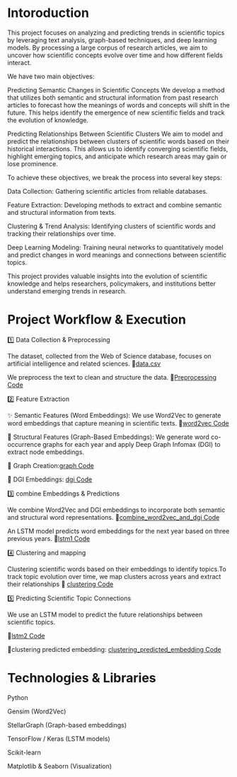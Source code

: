 # Intoroduction
This project focuses on analyzing and predicting trends in scientific topics by leveraging text analysis, graph-based techniques, and deep learning models. By processing a large corpus of research articles, we aim to uncover how scientific concepts evolve over time and how different fields interact.

We have two main objectives:

Predicting Semantic Changes in Scientific Concepts
We develop a method that utilizes both semantic and structural information from past research articles to forecast how the meanings of words and concepts will shift in the future. This helps identify the emergence of new scientific fields and track the evolution of knowledge.

Predicting Relationships Between Scientific Clusters
We aim to model and predict the relationships between clusters of scientific words based on their historical interactions. This allows us to identify converging scientific fields, highlight emerging topics, and anticipate which research areas may gain or lose prominence.

To achieve these objectives, we break the process into several key steps:

Data Collection: Gathering scientific articles from reliable databases.

Feature Extraction: Developing methods to extract and combine semantic and structural information from texts.

Clustering & Trend Analysis: Identifying clusters of scientific words and tracking their relationships over time.

Deep Learning Modeling: Training neural networks to quantitatively model and predict changes in word meanings and connections between scientific topics.

This project provides valuable insights into the evolution of scientific knowledge and helps researchers, policymakers, and institutions better understand emerging trends in research.

# Project Workflow & Execution

1️⃣ Data Collection & Preprocessing

The dataset, collected from the Web of Science database, focuses on artificial intelligence and related sciences.
📌[data.csv](data.csv)

We preprocess the text to clean and structure the data.
📌[Preprocessing Code](preprocessing/data_preprocessing.py)

2️⃣ Feature Extraction

✨ Semantic Features (Word Embeddings): We use Word2Vec to generate word embeddings that capture meaning in scientific texts.
📌[word2vec Code](word2vec/word2vec.py)

🔗 Structural Features (Graph-Based Embeddings): We generate word co-occurrence graphs for each year and apply Deep Graph Infomax (DGI) to extract node embeddings.

📌 Graph Creation:[graph Code](graph/graph.py)

📌 DGI Embeddings: [dgi Code](dgi/dgi.py)

3️⃣ combine Embeddings & Predictions

We combine Word2Vec and DGI embeddings to incorporate both semantic and structural word representations.
📌[combine_word2vec_and_dgi Code](combine_word2vec_and_dgi/combine_word2vec_and_dgi.py)

An LSTM model predicts word embeddings for the next year based on three previous years.
📌[lstm1 Code](lstm1/lstm1.py)

4️⃣ Clustering and mapping

Clustering scientific words based on their embeddings to identify topics.To track topic evolution over time, we map clusters across years and extract their relationships
📌  [clustering Code](clustering/clustering.py)

5️⃣ Predicting Scientific Topic Connections

We use an LSTM model to predict the future relationships between scientific topics.

📌[lstm2 Code](lstm2/lstm2.py)


📌clustering predicted embedding: [clustering_predicted_embedding Code](clustering_predicted_embedding/clustering_predicted_embedding.py)


# Technologies & Libraries

Python

Gensim (Word2Vec)

StellarGraph (Graph-based embeddings)

TensorFlow / Keras (LSTM models)

Scikit-learn 

Matplotlib & Seaborn (Visualization)



